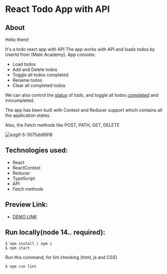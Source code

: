 # React Todo App with API

## About
Hello there!

It's a todo react app with API
The app works with API and loads todos by UserId from (Mate Academy).
App consists:
* Load todos
* Add and Delete todos
* Toggle all todos completed
* Rename todos
* Clear all completed todos

We can also control the [status](https://prnt.sc/VspJpOL3MwqZ) of todo, and toggle all todos [completed](https://prnt.sc/JJ1Syu23Ku1F) and inncompleted.

The app has been built with Context and Reducer support which contains all the application states.

Also, the Fetch methods like POST, PATH, GET, DELETE

![ezgif-5-3075dd9918](https://github.com/Zubyk-Yaroslav/To-Do-app-react-API/assets/29046059/aaea8cc2-e3db-4df1-9f97-456e1bac1976)


## Technologies used:
* React
* ReactContext
* Reducer
* TypeScript
* API
* Fetch methods

## Preview Link:
* [DEMO LINK](https://zubyk-yaroslav.github.io/To-Do-app-react-API/)

## Run locally(node 14.*.* required):
```
$ npm install / npm i
$ npm start
```

Run this command, for lint checking (html, js and CSS)

```
$ npm run lint
```
